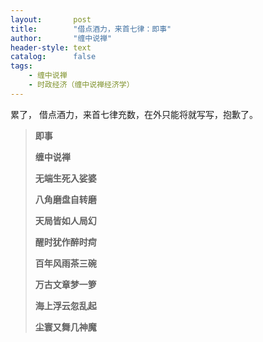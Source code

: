 ```yaml
---
layout:       post
title:        "借点酒力，来首七律：即事"
author:       "缠中说禅"
header-style: text
catalog:      false
tags:
    - 缠中说禅
    - 时政经济（缠中说禅经济学）
---
```


累了， 借点酒力，来首七律充数，在外只能将就写写，抱歉了。



> **即事**
>
> 
>
> **缠中说禅**
>
> 
>
> **无端生死入娑婆**
>
> **八角磨盘自转磨**
>
> **天局皆如人局幻**
>
> **醒时犹作醉时疴**
>
> **百年风雨茶三碗**
>
> **万古文章梦一箩**
>
> **海上浮云忽乱起**
>
> **尘寰又舞几神魔**
